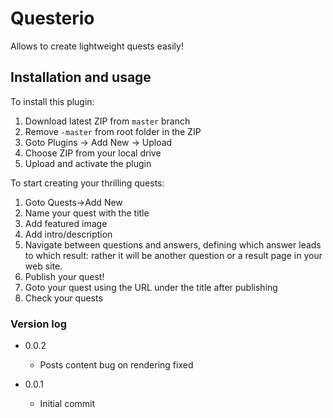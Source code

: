 # Questerio
Allows to create lightweight quests easily!

## Installation and usage
To install this plugin:
1. Download latest ZIP from `master` branch
2. Remove `-master` from root folder in the ZIP
2. Goto Plugins -> Add New -> Upload
3. Choose ZIP from your local drive
4. Upload and activate the plugin

To start creating your thrilling quests:
1. Goto Quests->Add New
2. Name your quest with the title
3. Add featured image
4. Add intro/description
5. Navigate between questions and answers, defining which 
   answer leads to which result: rather it will be another
   question or a result page in your web site.
6. Publish your quest!
7. Goto your quest using the URL under the title after
   publishing
8. Check your quests


### Version log
-   0.0.2
    -   Posts content bug on rendering fixed 

-   0.0.1
    -    Initial commit

